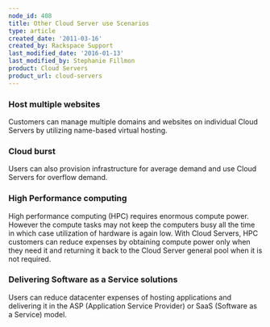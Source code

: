 ```yaml
---
node_id: 408
title: Other Cloud Server use Scenarios
type: article
created_date: '2011-03-16'
created_by: Rackspace Support
last_modified_date: '2016-01-13'
last_modified_by: Stephanie Fillmon
product: Cloud Servers
product_url: cloud-servers
---
```


### Host multiple websites

Customers can manage multiple domains and websites on individual Cloud
Servers by utilizing name-based virtual hosting.

### Cloud burst

Users can also provision infrastructure for average demand and use Cloud
Servers for overflow demand.

### High Performance computing

High performance computing (HPC) requires enormous compute power.
However the compute tasks may not keep the computers busy all the time
in which case utilization of hardware is again low. With Cloud Servers,
HPC customers can reduce expenses by obtaining compute power only when
they need it and returning it back to the Cloud Server general pool when
it is not required.

### Delivering Software as a Service solutions

Users can reduce datacenter expenses of hosting applications and
delivering it in the ASP (Application Service Provider) or SaaS
(Software as a Service) model.
